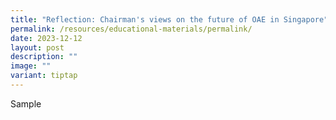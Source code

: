 ```yaml
---
title: "Reflection: Chairman's views on the future of OAE in Singapore"
permalink: /resources/educational-materials/permalink/
date: 2023-12-12
layout: post
description: ""
image: ""
variant: tiptap
---
```

<p>Sample</p>